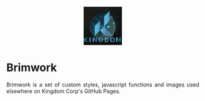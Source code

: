 <p align="center">
    <img src="https://github.com/radiant-coder/brimwork/raw/main/images/Kingdom-logo.png" width="100" height="100">
</p>
<h1>Brimwork</h1>
<p align="justify">
    Brimwork is a set of custom styles, javascript functions and images used elsewhere on Kingdom Corp's GitHub Pages.
</p>